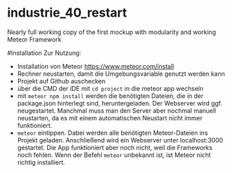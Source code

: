 # industrie_40_restart
Nearly full working copy of the first mockup with modularity and working Meteor Framework

#Installation
Zur Nutzung:
- Installation von Meteor https://www.meteor.com/install
- Rechner neustarten, damit die Umgebungsvariable genutzt werden kann
- Projekt auf Github auschecken
- über die CMD der IDE mit ```cd project``` in die meteor app wechseln
- mit ```meteor npm install``` werden die benötigten Dateien, die in der package.json hinterlegt sind, heruntergeladen. Der Webserver wird ggf. neugestartet. Manchmal muss man den Server aber nochmal manuell neustarten, da es mit einem automatischen Neustart nicht immer funktioniert.
- ```meteor``` eintippen. Dabei werden alle benötigten Meteor-Dateien ins Projekt geladen. Anschließend wird ein Webserver unter localhost:3000 gestartet. Die App funktioniert aber noch nicht, weil die Frameworks noch fehlen. Wenn der Befehl ```meteor``` unbekannt ist, ist Meteor nicht richtig installiert.

